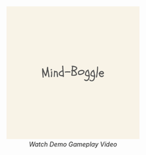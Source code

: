 <p align="center">
  <a href="https://youtu.be/TeZn3L_e94U" target="_blank">
    <img src="preview.png" width="300" alt="Demo Video">
  </a>
  <br/>
  <em>Watch Demo Gameplay Video</em>
</p>
